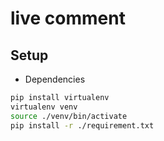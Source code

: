 # live comment

## Setup

* Dependencies

```bash
pip install virtualenv
virtualenv venv
source ./venv/bin/activate
pip install -r ./requirement.txt
```
